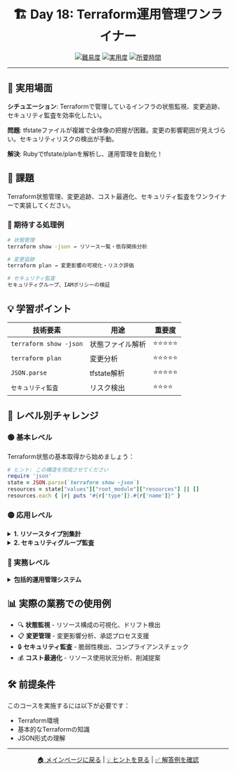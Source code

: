 <div align="center">

# 🏗️ Day 18: Terraform運用管理ワンライナー

[![難易度](https://img.shields.io/badge/難易度-🔴%20上級-red?style=flat-square)](#)
[![実用度](https://img.shields.io/badge/実用度-⭐⭐⭐⭐-yellow?style=flat-square)](#)
[![所要時間](https://img.shields.io/badge/所要時間-45分-blue?style=flat-square)](#)

</div>

---

## 🎯 実用場面

**シチュエーション**: Terraformで管理しているインフラの状態監視、変更追跡、セキュリティ監査を効率化したい。

**問題**: tfstateファイルが複雑で全体像の把握が困難。変更の影響範囲が見えづらい。セキュリティリスクの検出が手動。

**解決**: Rubyでtfstate/planを解析し、運用管理を自動化！

## 📝 課題

Terraform状態管理、変更追跡、コスト最適化、セキュリティ監査をワンライナーで実装してください。

### 🎯 期待する処理例
```bash
# 状態管理
terraform show -json → リソース一覧・依存関係分析

# 変更追跡
terraform plan → 変更影響の可視化・リスク評価

# セキュリティ監査
セキュリティグループ、IAMポリシーの検証
```

## 💡 学習ポイント

| 技術要素 | 用途 | 重要度 |
|----------|------|--------|
| `terraform show -json` | 状態ファイル解析 | ⭐⭐⭐⭐⭐ |
| `terraform plan` | 変更分析 | ⭐⭐⭐⭐⭐ |
| `JSON.parse` | tfstate解析 | ⭐⭐⭐⭐⭐ |
| `セキュリティ監査` | リスク検出 | ⭐⭐⭐⭐ |

## 🚀 レベル別チャレンジ

### 🟢 基本レベル
Terraform状態の基本取得から始めましょう：

```ruby
# ヒント: この構造を完成させてください
require 'json'
state = JSON.parse(`terraform show -json`)
resources = state["values"]["root_module"]["resources"] || []
resources.each { |r| puts "#{r['type']}.#{r['name']}" }
```

### 🟡 応用レベル

<details>
<summary><strong>1. リソースタイプ別集計</strong></summary>

```ruby
# AWS、GCPなどのリソースをタイプ別に集計
require 'json'
state = JSON.parse(File.read("sample_data/tfstate.json"))
resources = state["values"]["root_module"]["resources"]
by_type = resources.group_by { |r| r["type"] }
```

</details>

<details>
<summary><strong>2. セキュリティグループ監査</strong></summary>

```ruby
# 0.0.0.0/0からのインバウンドルールを検出
sgs = resources.select { |r| r["type"] == "aws_security_group" }
open_rules = sgs.select { |sg|
  sg["values"]["ingress"]&.any? { |rule| rule["cidr_blocks"]&.include?("0.0.0.0/0") }
}
```

</details>

### 🔴 実務レベル

<details>
<summary><strong>包括的運用管理システム</strong></summary>

状態監視、変更追跡、セキュリティ監査、コスト分析を統合した運用システムを1行で実装。

</details>

## 📊 実際の業務での使用例

- 🔍 **状態監視** - リソース構成の可視化、ドリフト検出
- 📋 **変更管理** - 変更影響分析、承認プロセス支援
- 🔒 **セキュリティ監査** - 脆弱性検出、コンプライアンスチェック
- 💰 **コスト最適化** - リソース使用状況分析、削減提案

## 🛠️ 前提条件

このコースを実施するには以下が必要です：

- Terraform環境
- 基本的なTerraformの知識
- JSON形式の理解

---

<div align="center">

[🏠 メインページに戻る](../../../README.md) | [💡 ヒントを見る](hints.md) | [✅ 解答例を確認](solution.rb)

</div>
